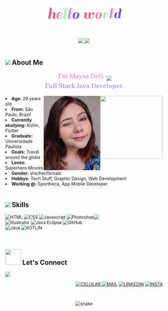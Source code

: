 <body>
<h1 align="center"> <img src="https://raw.githubusercontent.com/maysadeli/maysadeli/main/src/Vanilla-1s-255px.gif"> </h1>
<br>
<div align="center">
<img src="https://media2.giphy.com/media/dtHqn8pY3lzCJLYqyF/200w.webp?cid=ecf05e47510lb10nw0bp5x9hdpz1jkik1yi9wim6qfllfm7u&rid=200w.webp&ct=s"> <img src="https://media0.giphy.com/media/THCMS0bAXK2zfnG7Fm/200w.webp?cid=ecf05e47510lb10nw0bp5x9hdpz1jkik1yi9wim6qfllfm7u&rid=200w.webp&ct=s">
</div>
<br>
<div>
<h2 align="left"> <img src="https://media4.giphy.com/media/3og0IvqGRVwW4tITQs/200w.webp?cid=ecf05e47au6tlfcij05yzrjh8hddd7x29b762reylyhk6gdu&rid=200w.webp&ct=s" width="30"> About Me</h2>
  <p align="center">
    <img src="https://raw.githubusercontent.com/maysadeli/maysadeli/main/src/Vanilla-1s-157px.gif"> <img src="https://user-images.githubusercontent.com/42378118/110234147-e3259600-7f4e-11eb-95be-0c4047144dea.gif" width="30"><br>
    <img src="https://raw.githubusercontent.com/maysadeli/maysadeli/main/src/full.gif">
  <br>
  </p>
<img src="https://media1.giphy.com/media/iDgg0RDBArI1KoswPs/giphy.gif?cid=ecf05e47spiusnge2ceoz3bci8nuyo9g4am3q7tz1yp6hp2l&rid=giphy.gif&ct=s" align="right" width="200" height="200"><img src="https://raw.githubusercontent.com/maysadeli/maysadeli/main/src/Captura%20de%20tela%20de%202022-02-11%2023-48-09.png" align="right">
<li>
<b>Age:</b> 29 years old</li>
<li>
<b>From:</b> São Paulo, Brazil </li>
<li>
<b>Currently studying:</b> Kotlin, Flutter</li>
<li>
<b>Graduate:</b> Universidade Paulista</li>
<li>
<b>Goals:</b> Travel around the globe</li>
<li>
<b>Loves:</b> Superhero Movies</li>
<li>
<b>Gender:</b> she/her/female</li>
<li>
<b>Hobbys:</b> Tech Stuff, Graphic Design, Web Development</li>
<li>
<b>Working @:</b> Sportheca, App Mobile Developer</li>
<br>
</div>
<div>
<h2 align="left"><img src="https://media0.giphy.com/media/kPcMCLzgFuuk3J7nqK/giphy.gif?cid=ecf05e47zs1ntt602stf5f3dw6taeqcl710f320p9gdl00hh&rid=giphy.gif&ct=s" width="40"> Skills </h2>
<p>
</div>
  <img src="https://media0.giphy.com/media/FlJbvchalNGPH6M43X/200.webp?cid=ecf05e470ut1unaxyfs31v5d14u3lr8d9idz2wje4ppng2zh&rid=200.webp&ct=ts" align="right" width="220">
<div>
<p align="left">
    <img src="https://img.icons8.com/nolan/2x/html-5.png" alt="HTML" width="60" height="60"/> <img src="https://img.icons8.com/nolan/2x/css-filetype.png" alt="CSS" width="60" height="60"/> <img src="https://img.icons8.com/nolan/2x/javascript.png" alt="Javascript" width="60" height="60"/> <img src="https://img.icons8.com/nolan/72/adobe-photoshop.png" alt="Photoshop" width="60" height="60"/> <img src="https://img.icons8.com/nolan/72/adobe-illustrator.png" alt="Illustrator" width="60" height="60"/> <img src="https://img.icons8.com/nolan/2x/java-eclipse.png" alt="Java Eclipse" width="60" height="60"/> <img src="https://img.icons8.com/nolan/2x/github.png" alt="GitHub" width="60" height="60"/> <br>
<img src="https://img.icons8.com/external-tal-revivo-solid-tal-revivo/2x/external-java-operating-system-on-a-cell-phone-development-solid-tal-revivo.png" alt="Java" width="40" height="40"/> <img src="https://img.icons8.com/external-tal-revivo-duo-tal-revivo/2x/external-kotlin-a-cross-platform-statically-typed-general-purpose-programming-language-with-type-inference-logo-duo-tal-revivo.png" alt="KOTLIN" width="40" height="40"/>
    </p>
</p>
<br>
<h2><img src="https://media1.giphy.com/media/HcXt65k5em2aFEm7LX/200w.webp?cid=ecf05e47qg1nsvnc5za1ogzsmxur1rlqgtawi9juvl48v00x&rid=200w.webp&ct=s" width="50" height="50"> Let's Connect</h2>
<img src="https://media1.giphy.com/media/Q5pH4UmOiQciITstXU/200.webp?cid=ecf05e47ybcmpxcxpcth0wrox4gimearc2182p0h01f3bma3&rid=200.webp&ct=s" align="left" width="160">
<br>
<p align="right">
  <a href="https://chat.whatsapp.com/ES4Vj8J85EgKswTEjNvwrh"><img src="https://img.icons8.com/nolan/2x/touchscreen-smartphone.png" alt="CELULAR" width="60" height="60"/> </a> <a href="malito:maah.deli@gmail.com"><img src="https://img.icons8.com/nolan/2x/apple-mail.png" alt="MAIL" width="60" height="60"/></a> <a href="https://www.linkedin.com/in/maysa-deli-dos-santos-martins-a6b23b8b/"><img src="https://img.icons8.com/nolan/2x/linkedin.png" alt="LINKEDIN" width="60" height="60"/></a> <a href="https://instagram.com/maysadanti"><img src="https://img.icons8.com/nolan/2x/instagram-new.png" alt="INSTA" width="60" height="60"/></a>
  </p>
</div>
<br>
<p align="center">
  <img src="https://github.com/ishikkkkaaaa/ishikkkkaaaa/raw/output/github-contribution-grid-snake.svg" alt="snake"></center>
</p>
</div>
</body>
